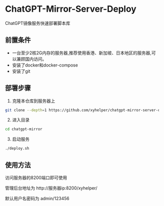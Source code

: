 # ChatGPT-Mirror-Server-Deploy

ChatGPT镜像服务快速部署脚本库

## 前置条件

- 一台至少2核2G内存的服务器,推荐使用香港、新加坡、日本地区的服务器,可以兼顾国内访问。
- 安装了docker和docker-compose
- 安装了git

## 部署步骤

1. 克隆本仓库到服务器上

```bash
git clone --depth=1 https://github.com/xyhelper/chatgpt-mirror-server-deploy.git chatgpt-mirror
```

2. 进入目录

```bash
cd chatgpt-mirror
```

3. 启动服务

```bash
./deploy.sh
```

## 使用方法

访问服务器的8200端口即可使用

管理后台地址为 http://服务器ip:8200/xyhelper/

默认用户名密码为 admin/123456
